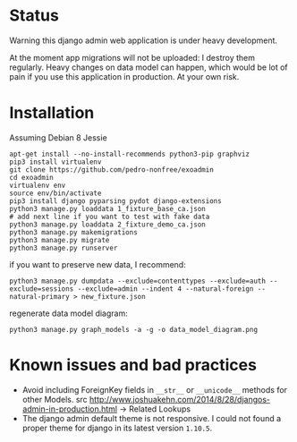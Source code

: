 # Status

Warning this django admin web application is under heavy development.

At the moment app migrations will not be uploaded: I destroy them regularly. Heavy changes on data model can happen, which would be lot of pain if you use this application in production. At your own risk.

# Installation

Assuming Debian 8 Jessie
```
apt-get install --no-install-recommends python3-pip graphviz
pip3 install virtualenv
git clone https://github.com/pedro-nonfree/exoadmin
cd exoadmin
virtualenv env
source env/bin/activate
pip3 install django pyparsing pydot django-extensions
python3 manage.py loaddata 1_fixture_base_ca.json
# add next line if you want to test with fake data
python3 manage.py loaddata 2_fixture_demo_ca.json
python3 manage.py makemigrations
python3 manage.py migrate
python3 manage.py runserver
```

if you want to preserve new data, I recommend:

```
python3 manage.py dumpdata --exclude=contenttypes --exclude=auth --exclude=sessions --exclude=admin --indent 4 --natural-foreign --natural-primary > new_fixture.json
```

regenerate data model diagram:

```
python3 manage.py graph_models -a -g -o data_model_diagram.png
```

# Known issues and bad practices

- Avoid including ForeignKey fields in `__str__` or `__unicode__` methods for other Models. src http://www.joshuakehn.com/2014/8/28/djangos-admin-in-production.html -> Related Lookups
- The django admin default theme is not responsive. I could not found a proper theme for django in its latest version `1.10.5`.
